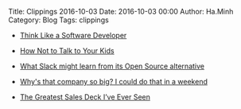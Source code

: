 Title: Clippings 2016-10-03
Date: 2016-10-03 00:00
Author: Ha.Minh
Category: Blog
Tags: clippings

* [Think Like a Software Developer](https://medium.com/@topfunky/think-like-a-software-developer-103dd4db5ec8#.sonyhc7n8)

* [How Not to Talk to Your Kids](http://nymag.com/news/features/27840/)

* [What Slack might learn from its Open Source alternative](https://www.mattermost.org/what-slack-might-learn-from-its-open-source-alternative/)

* [Why's that company so big? I could do that in a weekend](http://danluu.com/sounds-easy/)

* [The Greatest Sales Deck I’ve Ever Seen](https://medium.com/the-mission/the-greatest-sales-deck-ive-ever-seen-4f4ef3391ba0#.aatwl06y1)
